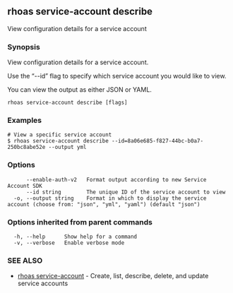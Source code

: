 ## rhoas service-account describe

View configuration details for a service account

### Synopsis

View configuration details for a service account.

Use the “--id” flag to specify which service account you would like to view.

You can view the output as either JSON or YAML.


```
rhoas service-account describe [flags]
```

### Examples

```
# View a specific service account
$ rhoas service-account describe --id=8a06e685-f827-44bc-b0a7-250bc8abe52e --output yml

```

### Options

```
      --enable-auth-v2   Format output according to new Service Account SDK
      --id string        The unique ID of the service account to view
  -o, --output string    Format in which to display the service account (choose from: "json", "yml", "yaml") (default "json")
```

### Options inherited from parent commands

```
  -h, --help      Show help for a command
  -v, --verbose   Enable verbose mode
```

### SEE ALSO

* [rhoas service-account](rhoas_service-account.md)	 - Create, list, describe, delete, and update service accounts

